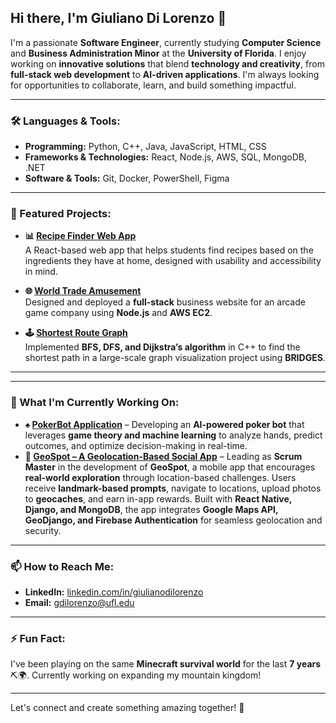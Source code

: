 ## Hi there, I'm Giuliano Di Lorenzo 👋  

I'm a passionate **Software Engineer**, currently studying **Computer Science** and **Business Administration Minor** at the **University of Florida**. I enjoy working on **innovative solutions** that blend **technology and creativity**, from **full-stack web development** to **AI-driven applications**. I'm always looking for opportunities to collaborate, learn, and build something impactful.  

---

### 🛠️ Languages & Tools:
- **Programming:** Python, C++, Java, JavaScript, HTML, CSS  
- **Frameworks & Technologies:** React, Node.js, AWS, SQL, MongoDB, .NET  
- **Software & Tools:** Git, Docker, PowerShell, Figma  

---

### 🚀 Featured Projects:
- **📊 [Recipe Finder Web App](https://github.com/giulivno/RecipeResource)**  
  A React-based web app that helps students find recipes based on the ingredients they have at home, designed with usability and accessibility in mind.  

- **🌐 [World Trade Amusement](https://worldtradeamusement.net/)**  
  Designed and deployed a **full-stack** business website for an arcade game company using **Node.js** and **AWS EC2**.  

- **🕹️ [Shortest Route Graph](https://github.com/JonathanHooth/Shortest-Path-Graph-Traversal)**  
  Implemented **BFS, DFS, and Dijkstra’s algorithm** in C++ to find the shortest path in a large-scale graph visualization project using **BRIDGES**.  

---


---

### 🎯 What I'm Currently Working On:
- **♠️ [PokerBot Application](https://github.com/lukephommachanh/pokerBot)** – Developing an **AI-powered poker bot** that leverages **game theory and machine learning** to analyze hands, predict outcomes, and optimize decision-making in real-time.  
- **📍 [GeoSpot – A Geolocation-Based Social App](https://github.com/Kafaldu/GeoSpot)** – Leading as **Scrum Master** in the development of **GeoSpot**, a mobile app that encourages **real-world exploration** through location-based challenges. Users receive **landmark-based prompts**, navigate to locations, upload photos to **geocaches**, and earn in-app rewards. Built with **React Native, Django, and MongoDB**, the app integrates **Google Maps API, GeoDjango, and Firebase Authentication** for seamless geolocation and security.  

---

### 📫 How to Reach Me:
- **LinkedIn:** [linkedin.com/in/giulianodilorenzo](https://www.linkedin.com/in/giulianodilorenzo/)  
- **Email:** gdilorenzo@ufl.edu  

---

### ⚡ Fun Fact:
I've been playing on the same **Minecraft survival world** for the last **7 years**⛏️🌍. Currently working on expanding my mountain kingdom!  
  

---

Let's connect and create something amazing together! 🚀  
